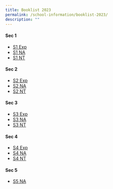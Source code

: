 ```yaml
---
title: Booklist 2023
permalink: /school-information/booklist-2023/
description: ""
---
```


<h4><strong>Sec 1</strong></h4>
<ul>
<li><a href="/files/S1%20Exp.pdf" target="_blank" rel="noopener">S1 Exp</a></li>
<li><a href="/files/S1%20NA.pdf" target="_blank" rel="noopener">S1 NA</a></li>
<li><a href="/files/S1%20NT.pdf" target="_blank" rel="noopener">S1 NT</a></li>
</ul>
<h4><strong>Sec 2</strong></h4>
<ul>
<li><a href="/files/S2%20Exp.pdf" target="_blank" rel="noopener">S2 Exp</a></li>
<li><a href="/files/S2%20NA.pdf" target="_blank" rel="noopener">S2 NA</a></li>
<li><a href="/files/S2%20NT.pdf" target="_blank" rel="noopener">S2 NT</a></li>
</ul>
<div>
<h4><strong>Sec 3</strong></h4>
</div>
<ul>
<li><a href="/files/S3%20Exp.pdf" target="_blank" rel="noopener">S3 Exp</a></li>
<li><a href="/files/S3%20NA.pdf" target="_blank" rel="noopener">S3 NA</a></li>
<li><a href="/files/S3%20NT.pdf" target="_blank" rel="noopener">S3 NT</a></li>
</ul>
<div>
<h4><strong>Sec 4</strong></h4>
</div>
<ul>
<li><a href="/files/S4%20Exp.pdf" target="_blank" rel="noopener">S4 Exp</a></li>
<li><a href="/files/S4%20NA.pdf" target="_blank" rel="noopener">S4 NA</a></li>
<li><a href="/files/S4%20NT.pdf" target="_blank" rel="noopener">S4 NT</a></li>
</ul>
<div>
<h4><strong>Sec 5</strong></h4>
</div>
<ul>
<li><a href="/files/S5%20NA.pdf" target="_blank" rel="noopener">S5 NA</a></li>
</ul>